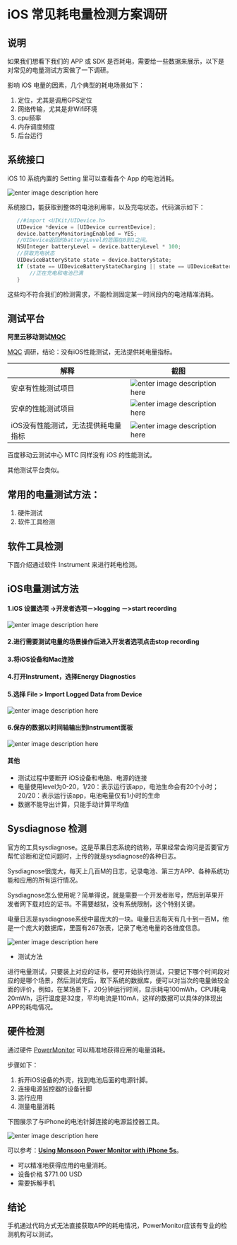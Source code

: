 # iOS 常见耗电量检测方案调研


## 说明

如果我们想看下我们的 APP 或 SDK 是否耗电，需要给一些数据来展示，以下是对常见的电量测试方案做了一下调研。

影响 iOS 电量的因素，几个典型的耗电场景如下：

 1. 定位，尤其是调用GPS定位
 2. 网络传输，尤其是非Wifi环境
 3. cpu频率
 4. 内存调度频度
 5. 后台运行


## 系统接口

iOS 10 系统内置的 Setting 里可以查看各个 App 的电池消耗。

![enter image description here](https://www.imore.com/sites/imore.com/files/styles/larger/public/field/image/2015/10/ios-9-battery-usage-screens-01.jpg?itok=fGMOE3CR)

系统接口，能获取到整体的电池利用率，以及充电状态。代码演示如下：

 ```Objective-C
    //#import <UIKit/UIDevice.h>
    UIDevice *device = [UIDevice currentDevice];
    device.batteryMonitoringEnabled = YES;
    //UIDevice返回的batteryLevel的范围在0到1之间。
    NSUInteger batteryLevel = device.batteryLevel * 100;
    //获取充电状态
    UIDeviceBatteryState state = device.batteryState;
    if (state == UIDeviceBatteryStateCharging || state == UIDeviceBatteryStateFull) {
        //正在充电和电池已满
    }
 ```

这些均不符合我们的检测需求，不能检测固定某一时间段内的电池精准消耗。


## 测试平台

 **阿里云移动测试[MQC](http://mqc.yunos.com)**

[MQC](http://mqc.yunos.com) 调研，结论：没有iOS性能测试，无法提供耗电量指标。

解释 | 截图
-------------|-------------
安卓有性能测试项目| ![enter image description here](https://ws2.sinaimg.cn/large/006tNbRwly1fglofo7j2qj30p20ik0td.jpg) |
安卓的性能测试项目 |![enter image description here](https://ws1.sinaimg.cn/large/006tNbRwly1fglofo2v83j311g0cm74m.jpg) |
iOS没有性能测试，无法提供耗电量指标| ![enter image description here](https://ws1.sinaimg.cn/large/006tNbRwly1fglofnxmhvj31ba0ciq36.jpg)


百度移动云测试中心 MTC 同样没有 iOS 的性能测试。

其他测试平台类似。

## 常用的电量测试方法：

  1. 硬件测试
  2. 软件工具检测



## 软件工具检测

下面介绍通过软件 Instrument 来进行耗电检测。



## iOS电量测试方法

####  1.iOS 设置选项 ->开发者选项－>logging －>start recording

![enter image description here](https://ws4.sinaimg.cn/large/006tNbRwly1fgbkl24g4qj30eu08gjrk.jpg)

#### 2.进行需要测试电量的场景操作后进入开发者选项点击stop recording
#### 3.将iOS设备和Mac连接
#### 4.打开Instrument，选择Energy Diagnostics
#### 5.选择 File > Import Logged Data from Device

![enter image description here](https://ws1.sinaimg.cn/large/006tNbRwly1fgbkl20pt2j30ek08i3yv.jpg)


#### 6.保存的数据以时间轴输出到Instrument面板
![enter image description here](https://ws4.sinaimg.cn/large/006tNbRwly1fgbkl1w4rxj30fr0aajsv.jpg)

#### 其他

 - 测试过程中要断开 iOS设备和电脑、电源的连接
 - 电量使用level为0-20，1/20：表示运行该app，电池生命会有20个小时；20/20：表示运行该app，电池电量仅有1小时的生命
 - 数据不能导出计算，只能手动计算平均值

## Sysdiagnose 检测

官方的工具sysdiagnose。这是苹果日志系统的统称，苹果经常会询问是否要官方帮忙诊断和定位问题时，上传的就是sysdiagnose的各种日志。

Sysdiagnose很庞大，每天上几百M的日志，记录电池、第三方APP、各种系统功能和应用的所有运行情况。

Sysdiagnose怎么使用呢？简单得说，就是需要一个开发者账号，然后到苹果开发者网下载对应的证书。不需要越狱，没有系统限制，这个特别关键。

电量日志是sysdiagnose系统中最庞大的一块。电量日志每天有几十到一百M，他是一个庞大的数据库，里面有267张表，记录了电池电量的各维度信息。

![enter image description here](https://blog-10039692.file.myqcloud.com/1508982751904_5537_1508982985887.png)

- 测试方法

进行电量测试，只要装上对应的证书，便可开始执行测试，只要记下哪个时间段对应的是哪个场景，然后测试完后，取下系统的数据库，便可以对当次的电量做较全面的评价，例如，在某场景下，20分钟运行时间，显示耗电100mWh，CPU耗电20mWh，运行温度是32度，平均电流是110mA，这样的数据可以具体的体现出APP的耗电情况。

## 硬件检测

 通过硬件 [PowerMonitor]( https://www.msoon.com/LabEquipment/PowerMonitor/ ) 可以精准地获得应用的电量消耗。

 步骤如下：

  1. 拆开iOS设备的外壳，找到电池后面的电源针脚。
  2. 连接电源监控器的设备针脚
  3. 运行应用
  4. 测量电量消耗

 下图展示了与iPhone的电池针脚连接的电源监控器工具。

 ![enter image description here](https://bottleofcode.com/wp-content/uploads/2015/06/9.png)

 可以参考：[**Using Monsoon Power Monitor with iPhone 5s**]( https://www.bottleofcode.com/2015/07/12/using-monsoon-power-monitor-with-iphone-5s/)。

 - 可以精准地获得应用的电量消耗。
 - 设备价格 $771.00 USD
 - 需要拆解手机

## 结论
手机通过代码方式无法直接获取APP的耗电情况，PowerMonitor应该有专业的检测机构可以测试。
